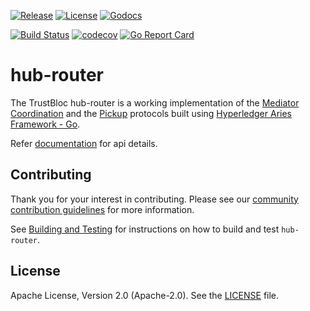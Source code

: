 [![Release](https://img.shields.io/github/release/trustbloc/hub-router.svg?style=flat-square)](https://github.com/trustbloc/hub-router/releases/latest)
[![License](https://img.shields.io/badge/License-Apache%202.0-blue.svg)](https://raw.githubusercontent.com/trustbloc/hub-router/master/LICENSE)
[![Godocs](https://img.shields.io/badge/godoc-reference-blue.svg)](https://godoc.org/github.com/trustbloc/hub-router)

[![Build Status](https://dev.azure.com/trustbloc/hub/_apis/build/status/trustbloc.hub-router?branchName=master)](https://dev.azure.com/trustbloc/hub/_build/latest?definitionId=44&branchName=master)
[![codecov](https://codecov.io/gh/trustbloc/hub-router/branch/master/graph/badge.svg)](https://codecov.io/gh/trustbloc/hub-router)
[![Go Report Card](https://goreportcard.com/badge/github.com/trustbloc/hub-router)](https://goreportcard.com/report/github.com/trustbloc/hub-router)

# hub-router
The TrustBloc hub-router is a working implementation of the
[Mediator Coordination](https://github.com/hyperledger/aries-rfcs/blob/master/features/0211-route-coordination/README.md)
and the [Pickup](https://github.com/hyperledger/aries-rfcs/blob/master/features/0212-pickup/README.md) protocols built using
[Hyperledger Aries Framework - Go](https://github.com/hyperledger/aries-framework-go/blob/master/README.md).

Refer [documentation](docs/README.md) for api details. 

<Test>

## Contributing
Thank you for your interest in contributing. Please see our
[community contribution guidelines](https://github.com/trustbloc/community/blob/master/CONTRIBUTING.md) for more information.

See [Building and Testing](docs/build.md) for instructions on how to build and test `hub-router`.

## License
Apache License, Version 2.0 (Apache-2.0). See the [LICENSE](LICENSE) file.
